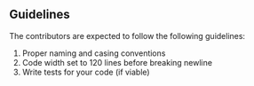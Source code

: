 ## Guidelines

The contributors are expected to follow the following guidelines:

1. Proper naming and casing conventions
2. Code width set to 120 lines before breaking newline
3. Write tests for your code (if viable)
